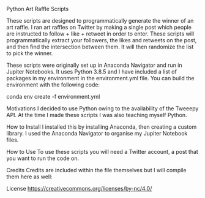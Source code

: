 Python Art Raffle Scripts

These scripts are designed to programmatically generate the winner of an art raffle. I ran art raffles on Twitter by making a single post which people are instructed to follow + like + retweet in order to enter. These scripts will programmatically extract your followers, the likes and retweets on the post, and then find the intersection between them. It will then randomize the list to pick the winner.

These scripts were originally set up in Anaconda Navigator and run in Jupiter Notebooks. It uses Python 3.8.5 and I have included a list of packages in my environment in the environment.yml file. You can build the environment with the following code:

conda env create -f environment.yml

Motivations
I decided to use Python owing to the availability of the Tweeepy API. At the time I made these scripts I was also teaching myself Python.

How to Install
I installed this by installing Anaconda, then creating a custom library. I used the Anaconda Navigator to organise my Jupiter Notebook files.

How to Use
To use these scripts you will need a Twitter account, a post that you want to run the code on.

Credits
Credits are included within the file themselves but I will compile them here as well:

License
https://creativecommons.org/licenses/by-nc/4.0/